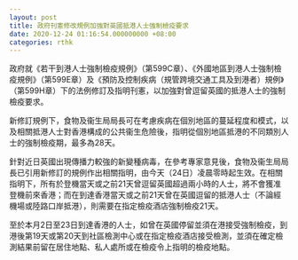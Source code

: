 ```yaml
---
layout: post
title: 政府刊憲修改規例加強對英國抵港人士強制檢疫要求
date: 2020-12-24 01:16:54.000000000 +08:00
categories: rthk
---
```


政府就《若干到港人士強制檢疫規例》（第599C章）、《外國地區到港人士強制檢疫規例》（第599E章）及《預防及控制疾病（規管跨境交通工具及到港者）規例》（第599H章）下的法例修訂及指明刊憲，以加強對曾逗留英國的抵港人士的強制檢疫要求。
 
新修訂規例下，食物及衞生局局長可在考慮疾病在個別地區的蔓延程度和模式，以及相關抵港人士對香港構成的公共衞生危險後，指明從個別地區抵港的不同類別人士的強制檢疫期，最多為28天。
 
針對近日英國出現傳播力較強的新變種病毒，在參考專家意見後，食物及衞生局局長已引用新修訂的規例作出相關指明，由今天（24日）凌晨零時起生效。在相關指明下，所有於登機當天或之前21天曾逗留英國超過兩小時的人士，將不會獲准登機前來香港；而在到達香港當天或之前21天曾在英國逗留的抵港人士（不論經機場或陸路口岸抵港），則需要在指定檢疫酒店強制檢疫21天。
 
至於本月2日至23日到達香港的人士，如曾在英國停留並須在港接受強制檢疫，到港後第19天或第20天到社區檢測中心或在指定檢疫酒店接受檢測，並須在確定檢測結果前留在居住地點、私人處所或在檢疫令上指明的檢疫地點。
